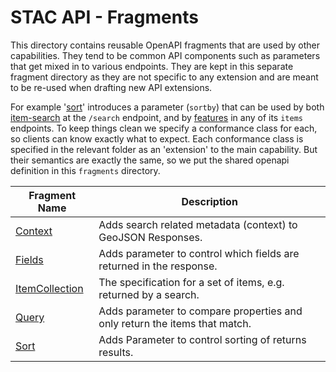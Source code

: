 # STAC API - Fragments

This directory contains reusable OpenAPI fragments that are used by other capabilities. They tend to 
be common API components such as parameters that get mixed in to various endpoints.
They are kept in this separate fragment directory as they are not specific to any extension and are meant 
to be re-used when drafting new API extensions.

For example '[sort](sort/)' introduces a parameter (`sortby`) that can be used by both [item-search](../item-search) 
at the `/search` endpoint, and by [features](../ogcapi-features) in any of its `items` endpoints. To keep
things clean we specify a conformance class for each, so clients can know exactly what to expect. Each
conformance class is specified in the relevant folder as an 'extension' to the main capability. But their
semantics are exactly the same, so we put the shared openapi definition in this `fragments` directory.

| Fragment Name                              | Description |
| ------------------------------------------ | ------------|
| [Context](context/README.md)               | Adds search related metadata (context) to GeoJSON Responses. |
| [Fields](fields/README.md)                 | Adds parameter to control which fields are returned in the response. |
| [ItemCollection](itemcollection/README.md) | The specification for a set of items, e.g. returned by a search. |
| [Query](query/README.md)                   | Adds parameter to compare properties and only return the items that match. |
| [Sort](sort/README.md)                     | Adds Parameter to control sorting of returns results.| 
